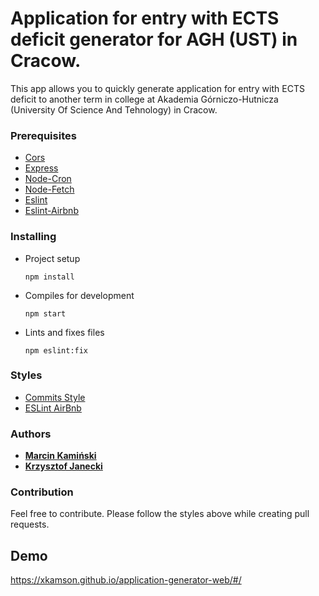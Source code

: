 # Application for entry with ECTS deficit generator for AGH (UST) in Cracow.

This app allows you to quickly generate application for entry with ECTS deficit to another term in college at Akademia Górniczo-Hutnicza (University Of Science And Tehnology) in Cracow.

### Prerequisites
   - [Cors](https://github.com/expressjs/cors)
   - [Express](https://github.com/expressjs/express)
   - [Node-Cron](https://github.com/node-cron/node-cron)
   - [Node-Fetch](https://github.com/bitinn/node-fetch)
   - [Eslint](https://github.com/eslint/eslint)
   - [Eslint-Airbnb](https://github.com/airbnb/javascript)


### Installing

* Project setup
    ```
    npm install
    ```

* Compiles for development
    ```
    npm start
    ```

* Lints and fixes files
    ```
    npm eslint:fix
    ```

### Styles
* [Commits Style](https://gitmoji.carloscuesta.me/)
* [ESLint AirBnb](https://github.com/airbnb/javascript/tree/master/packages/eslint-config-airbnb)


### Authors
  * [**Marcin Kamiński**](https://github.com/xkamson)
  * [**Krzysztof Janecki**](https://github.com/kjanecki)


### Contribution
Feel free to contribute. Please follow the styles above while creating pull requests.


## Demo
https://xkamson.github.io/application-generator-web/#/
